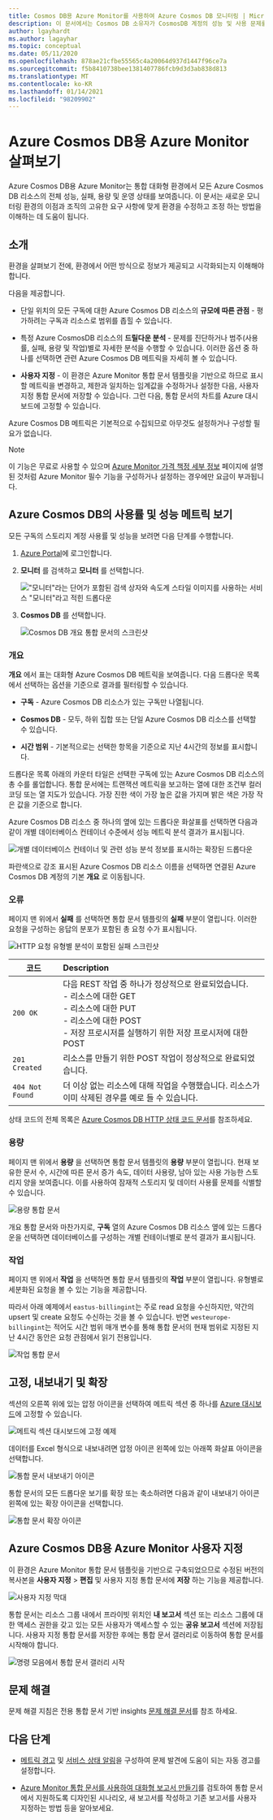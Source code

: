 ```yaml
---
title: Cosmos DB용 Azure Monitor를 사용하여 Azure Cosmos DB 모니터링 | Microsoft Docs
description: 이 문서에서는 Cosmos DB 소유자가 CosmosDB 계정의 성능 및 사용 문제를 신속하게 이해하도록 도와주는 Cosmos DB용 Azure Monitor 기능에 대해 설명합니다.
author: lgayhardt
ms.author: lagayhar
ms.topic: conceptual
ms.date: 05/11/2020
ms.openlocfilehash: 878ae21cfbe55565c4a20064d937d1447f96ce7a
ms.sourcegitcommit: f5b8410738bee1381407786fcb9d3d3ab838d813
ms.translationtype: MT
ms.contentlocale: ko-KR
ms.lasthandoff: 01/14/2021
ms.locfileid: "98209902"
---
```

# <a name="explore-azure-monitor-for-azure-cosmos-db"></a>Azure Cosmos DB용 Azure Monitor 살펴보기

Azure Cosmos DB용 Azure Monitor는 통합 대화형 환경에서 모든 Azure Cosmos DB 리소스의 전체 성능, 실패, 용량 및 운영 상태를 보여줍니다. 이 문서는 새로운 모니터링 환경의 이점과 조직의 고유한 요구 사항에 맞게 환경을 수정하고 조정 하는 방법을 이해하는 데 도움이 됩니다.   

## <a name="introduction"></a>소개

환경을 살펴보기 전에, 환경에서 어떤 방식으로 정보가 제공되고 시각화되는지 이해해야 합니다. 

다음을 제공합니다.

* 단일 위치의 모든 구독에 대한 Azure Cosmos DB 리소스의 **규모에 따른 관점** - 평가하려는 구독과 리소스로 범위를 좁힐 수 있습니다.

* 특정 Azure CosmosDB 리소스의 **드릴다운 분석** - 문제를 진단하거나 범주(사용률, 실패, 용량 및 작업)별로 자세한 분석을 수행할 수 있습니다. 이러한 옵션 중 하나를 선택하면 관련 Azure Cosmos DB 메트릭을 자세히 볼 수 있습니다.  

* **사용자 지정** - 이 환경은 Azure Monitor 통합 문서 템플릿을 기반으로 하므로 표시할 메트릭을 변경하고, 제한과 일치하는 임계값을 수정하거나 설정한 다음, 사용자 지정 통합 문서에 저장할 수 있습니다. 그런 다음, 통합 문서의 차트를 Azure 대시보드에 고정할 수 있습니다.  

Azure Cosmos DB 메트릭은 기본적으로 수집되므로 아무것도 설정하거나 구성할 필요가 없습니다.

>[!NOTE]
>이 기능은 무료로 사용할 수 있으며 [Azure Monitor 가격 책정 세부 정보](https://azure.microsoft.com/pricing/details/monitor/) 페이지에 설명된 것처럼 Azure Monitor 필수 기능을 구성하거나 설정하는 경우에만 요금이 부과됩니다.

## <a name="view-utilization-and-performance-metrics-for-azure-cosmos-db"></a>Azure Cosmos DB의 사용률 및 성능 메트릭 보기

모든 구독의 스토리지 계정 사용률 및 성능을 보려면 다음 단계를 수행합니다.

1. [Azure Portal](https://portal.azure.com)에 로그인합니다.

2. **모니터** 를 검색하고 **모니터** 를 선택합니다.

    !["모니터"라는 단어가 포함된 검색 상자와 속도계 스타일 이미지를 사용하는 서비스 "모니터"라고 적힌 드롭다운](./media/cosmosdb-insights-overview/search-monitor.png)

3. **Cosmos DB** 를 선택합니다.

    ![Cosmos DB 개요 통합 문서의 스크린샷](./media/cosmosdb-insights-overview/cosmos-db.png)

### <a name="overview"></a>개요

**개요** 에서 표는 대화형 Azure Cosmos DB 메트릭을 보여줍니다. 다음 드롭다운 목록에서 선택하는 옵션을 기준으로 결과를 필터링할 수 있습니다.

* **구독** - Azure Cosmos DB 리소스가 있는 구독만 나열됩니다.  

* **Cosmos DB** - 모두, 하위 집합 또는 단일 Azure Cosmos DB 리소스를 선택할 수 있습니다.

* **시간 범위** - 기본적으로는 선택한 항목을 기준으로 지난 4시간의 정보를 표시합니다.

드롭다운 목록 아래의 카운터 타일은 선택한 구독에 있는 Azure Cosmos DB 리소스의 총 수를 롤업합니다. 통합 문서에는 트랜잭션 메트릭을 보고하는 열에 대한 조건부 컬러 코딩 또는 열 지도가 있습니다. 가장 진한 색이 가장 높은 값을 가지며 밝은 색은 가장 작은 값을 기준으로 합니다. 

Azure Cosmos DB 리소스 중 하나의 옆에 있는 드롭다운 화살표를 선택하면 다음과 같이 개별 데이터베이스 컨테이너 수준에서 성능 메트릭 분석 결과가 표시됩니다.

![개별 데이터베이스 컨테이너 및 관련 성능 분석 정보를 표시하는 확장된 드롭다운](./media/cosmosdb-insights-overview/container-view.png)

파란색으로 강조 표시된 Azure Cosmos DB 리소스 이름을 선택하면 연결된 Azure Cosmos DB 계정의 기본 **개요** 로 이동됩니다. 

### <a name="failures"></a>오류

페이지 맨 위에서 **실패** 를 선택하면 통합 문서 템플릿의 **실패** 부분이 열립니다. 이러한 요청을 구성하는 응답의 분포가 포함된 총 요청 수가 표시됩니다.

![HTTP 요청 유형별 분석이 포함된 실패 스크린샷](./media/cosmosdb-insights-overview/failures.png)

| 코드 |  Description       | 
|-----------|:--------------------|
| `200 OK`  | 다음 REST 작업 중 하나가 정상적으로 완료되었습니다. </br>- 리소스에 대한 GET </br> - 리소스에 대한 PUT </br> - 리소스에 대한 POST </br> - 저장 프로시저를 실행하기 위한 저장 프로시저에 대한 POST|
| `201 Created` | 리소스를 만들기 위한 POST 작업이 정상적으로 완료되었습니다. |
| `404 Not Found` | 더 이상 없는 리소스에 대해 작업을 수행했습니다. 리소스가 이미 삭제된 경우를 예로 들 수 있습니다. |

상태 코드의 전체 목록은 [Azure Cosmos DB HTTP 상태 코드 문서](/rest/api/cosmos-db/http-status-codes-for-cosmosdb)를 참조하세요.

### <a name="capacity"></a>용량

페이지 맨 위에서 **용량** 을 선택하면 통합 문서 템플릿의 **용량** 부분이 열립니다. 현재 보유한 문서 수, 시간에 따른 문서 증가 속도, 데이터 사용량, 남아 있는 사용 가능한 스토리지 양을 보여줍니다.  이를 사용하여 잠재적 스토리지 및 데이터 사용률 문제를 식별할 수 있습니다.

![용량 통합 문서](./media/cosmosdb-insights-overview/capacity.png) 

개요 통합 문서와 마찬가지로, **구독** 열의 Azure Cosmos DB 리소스 옆에 있는 드롭다운을 선택하면 데이터베이스를 구성하는 개별 컨테이너별로 분석 결과가 표시됩니다.

### <a name="operations"></a>작업 

페이지 맨 위에서 **작업** 을 선택하면 통합 문서 템플릿의 **작업** 부분이 열립니다. 유형별로 세분화된 요청을 볼 수 있는 기능을 제공합니다. 

따라서 아래 예제에서 `eastus-billingint`는 주로 read 요청을 수신하지만, 약간의 upsert 및 create 요청도 수신하는 것을 볼 수 있습니다. 반면 `westeurope-billingint`는 적어도 시간 범위 매개 변수를 통해 통합 문서의 현재 범위로 지정된 지난 4시간 동안은 요청 관점에서 읽기 전용입니다.

![작업 통합 문서](./media/cosmosdb-insights-overview/operation.png) 

## <a name="pin-export-and-expand"></a>고정, 내보내기 및 확장

섹션의 오른쪽 위에 있는 압정 아이콘을 선택하여 메트릭 섹션 중 하나를 [Azure 대시보드](../../azure-portal/azure-portal-dashboards.md)에 고정할 수 있습니다.

![메트릭 섹션 대시보드에 고정 예제](./media/cosmosdb-insights-overview/pin.png)

데이터를 Excel 형식으로 내보내려면 압정 아이콘 왼쪽에 있는 아래쪽 화살표 아이콘을 선택합니다.

![통합 문서 내보내기 아이콘](./media/cosmosdb-insights-overview/export.png)

통합 문서의 모든 드롭다운 보기를 확장 또는 축소하려면 다음과 같이 내보내기 아이콘 왼쪽에 있는 확장 아이콘을 선택합니다.

![통합 문서 확장 아이콘](./media/cosmosdb-insights-overview/expand.png)

## <a name="customize-azure-monitor-for-azure-cosmos-db"></a>Azure Cosmos DB용 Azure Monitor 사용자 지정

이 환경은 Azure Monitor 통합 문서 템플릿을 기반으로 구축되었으므로 수정된 버전의 복사본을 **사용자 지정** > **편집** 및 사용자 지정 통합 문서에 **저장** 하는 기능을 제공합니다. 

![사용자 지정 막대](./media/cosmosdb-insights-overview/customize.png)

통합 문서는 리소스 그룹 내에서 프라이빗 위치인 **내 보고서** 섹션 또는 리소스 그룹에 대한 액세스 권한을 갖고 있는 모든 사용자가 액세스할 수 있는 **공유 보고서** 섹션에 저장됩니다. 사용자 지정 통합 문서를 저장한 후에는 통합 문서 갤러리로 이동하여 통합 문서를 시작해야 합니다.

![명령 모음에서 통합 문서 갤러리 시작](./media/cosmosdb-insights-overview/gallery.png)

## <a name="troubleshooting"></a>문제 해결

문제 해결 지침은 전용 통합 문서 기반 insights [문제 해결 문서](troubleshoot-workbooks.md)를 참조 하세요.

## <a name="next-steps"></a>다음 단계

* [메트릭 경고](../platform/alerts-metric.md) 및 [서비스 상태 알림](../../service-health/alerts-activity-log-service-notifications-portal.md)을 구성하여 문제 발견에 도움이 되는 자동 경고를 설정합니다.

* [Azure Monitor 통합 문서를 사용하여 대화형 보고서 만들기](../platform/workbooks-overview.md)를 검토하여 통합 문서에서 지원하도록 디자인된 시나리오, 새 보고서를 작성하고 기존 보고서를 사용자 지정하는 방법 등을 알아보세요.
